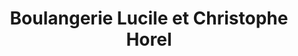 ---
title: "Boulangerie Lucile et Christophe Horel"
url: /saint-gilles/boulangerie-lucile-et-christophe-horel/
shop: Bäckerei
---